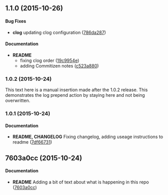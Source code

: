<a name="1.1.0"></a>
## 1.1.0 (2015-10-26)


#### Bug Fixes

* **clog**  updating clog configuration ([786da287](https://github.com/emcniece/test-changelog-master/commit/786da287867b3789133a0f39b681f0383c442b93))

#### Documentation

* **README**
  *  fixing clog order ([19c9954e](https://github.com/emcniece/test-changelog-master/commit/19c9954e5982fc3f214628f9753cf2fe0a56faf8))
  *  adding Commitizen notes ([c523a880](https://github.com/emcniece/test-changelog-master/commit/c523a880750ceb877069092961d8892844058eef))



<a name="1.0.2"></a>
### 1.0.2 (2015-10-24)

This text here is a manual insertion made after the 1.0.2 release. This demonstrates the log prepend action by staying here and not being overwritten.


<a name="1.0.1"></a>
### 1.0.1 (2015-10-24)


#### Documentation

* **README, CHANGELOG**  Fixing changelog, adding useage instructions to readme ([7df66731](https://github.com/emcniece/test-changelog-master/commit/7df66731d2beeeeb665e1bb3209b140caa67e048))



<a name="7603a0cc"></a>
## 7603a0cc (2015-10-24)


#### Documentation

* **README**  Adding a bit of text about what is happening in this repo ([7603a0cc](https://github.com/emcniece/test-changelog-master/commit/7603a0cc2e13995dcd8cdbaf93745e284fa931c6))